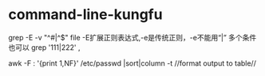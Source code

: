 # command-line-kungfu

grep -E -v "^#|^$" file -E扩展正则表达式,-e是传统正则，-e不能用“|”  多个条件也可以 grep '111\|222' ,

awk -F : '{print $1,$NF}' /etc/passwd |sort|column -t //format output to table//
